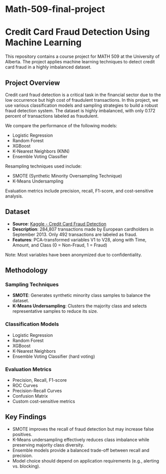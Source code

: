 # Math-509-final-project
# Credit Card Fraud Detection Using Machine Learning

This repository contains a course project for MATH 509 at the University of Alberta. The project applies machine learning techniques to detect credit card fraud in a highly imbalanced dataset.

## Project Overview

Credit card fraud detection is a critical task in the financial sector due to the low occurrence but high cost of fraudulent transactions. In this project, we use various classification models and sampling strategies to build a robust fraud detection system. The dataset is highly imbalanced, with only 0.172 percent of transactions labeled as fraudulent.

We compare the performance of the following models:

- Logistic Regression  
- Random Forest  
- XGBoost  
- K-Nearest Neighbors (KNN)  
- Ensemble Voting Classifier  

Resampling techniques used include:

- SMOTE (Synthetic Minority Oversampling Technique)  
- K-Means Undersampling  

Evaluation metrics include precision, recall, F1-score, and cost-sensitive analysis.

## Dataset

- **Source**: [Kaggle - Credit Card Fraud Detection](https://www.kaggle.com/datasets/mlg-ulb/creditcardfraud)
- **Description**: 284,807 transactions made by European cardholders in September 2013. Only 492 transactions are labeled as fraud.
- **Features**: PCA-transformed variables V1 to V28, along with Time, Amount, and Class (0 = Non-Fraud, 1 = Fraud)

Note: Most variables have been anonymized due to confidentiality.

## Methodology

### Sampling Techniques

- **SMOTE**: Generates synthetic minority class samples to balance the dataset.  
- **K-Means Undersampling**: Clusters the majority class and selects representative samples to reduce its size.

### Classification Models

- Logistic Regression  
- Random Forest  
- XGBoost  
- K-Nearest Neighbors  
- Ensemble Voting Classifier (hard voting)

### Evaluation Metrics

- Precision, Recall, F1-score  
- ROC Curves  
- Precision-Recall Curves  
- Confusion Matrix  
- Custom cost-sensitive metrics

## Key Findings

- SMOTE improves the recall of fraud detection but may increase false positives.  
- K-Means undersampling effectively reduces class imbalance while preserving majority class diversity.  
- Ensemble models provide a balanced trade-off between recall and precision.  
- Model choice should depend on application requirements (e.g., alerting vs. blocking).

